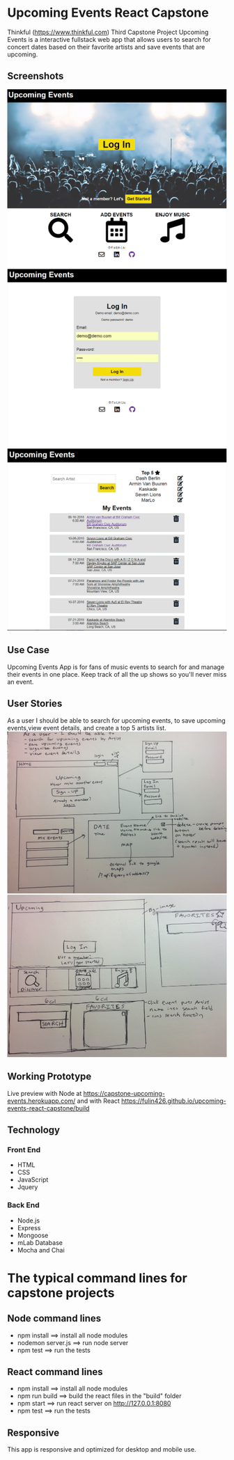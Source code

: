 # Upcoming Events React Capstone
Thinkful (https://www.thinkful.com) Third Capstone Project Upcoming Events is a interactive fullstack web app that allows users to search for concert dates based on their favorite artists and save events that are upcoming. 
## Screenshots
![Screenshots](https://raw.githubusercontent.com/fulin426/React-Capstone/master/public/Images/screenshot_landing-page.png)
![Screenshots](https://raw.githubusercontent.com/fulin426/React-Capstone/master/public/Images/screenshot_login.png)
![Screenshots](https://raw.githubusercontent.com/fulin426/React-Capstone/master/public/Images/screenshot_my-events.png)

## Use Case
Upcoming Events App is for fans of music events to search for and manage their events in one place. Keep track of all the up shows so you'll never miss an event.

## User Stories
As a user I should be able to search for upcoming events, to save upcoming events,view event details, and create a top 5 artists list.
![User Stories](https://raw.githubusercontent.com/fulin426/React-Capstone/master/public/Images/IMG_20180609_155904.jpg)
![User Stories](https://raw.githubusercontent.com/fulin426/React-Capstone/master/public/Images/IMG_20180616_134330.jpg)

## Working Prototype

Live preview with Node at https://capstone-upcoming-events.herokuapp.com/ and with React https://fulin426.github.io/upcoming-events-react-capstone/build

## Technology
### Front End
* HTML
* CSS
* JavaScript
* Jquery

### Back End
* Node.js
* Express
* Mongoose
* mLab Database
* Mocha and Chai

#  The typical command lines for capstone projects

## Node command lines
* npm install ==> install all node modules
* nodemon server.js ==> run node server
* npm test ==> run the tests

## React command lines
* npm install ==> install all node modules
* npm run build ==> build the react files in the "build" folder
* npm start ==> run react server on http://127.0.0.1:8080
* npm test ==> run the tests

## Responsive
This app is responsive and optimized for desktop and mobile use. 